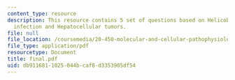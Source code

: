 ```yaml
---
content_type: resource
description: This resource contains 5 set of questions based on Helicobacter hepaticus
  infection and Hepatocellular tumors.
file: null
file_location: /coursemedia/20-450-molecular-and-cellular-pathophysiology-be-450-spring-2005/db9116811025044bcaf8d3353905df54_final.pdf
file_type: application/pdf
resourcetype: Document
title: final.pdf
uid: db911681-1025-044b-caf8-d3353905df54
---
```

